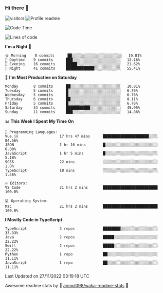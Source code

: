 ### Hi there 👋  
![visitors](https://visitor-badge.laobi.icu/badge?page_id=leverglowh) ![Profile readme](https://github.com/leverglowh/leverglowh/workflows/Profile%20readme/badge.svg?branch=master)

<!--START_SECTION:waka-->
![Code Time](http://img.shields.io/badge/Code%20Time-1%2C497%20hrs%205%20mins-blue)

![Lines of code](https://img.shields.io/badge/From%20Hello%20World%20I%27ve%20Written-18%20Thousand%20lines%20of%20code-blue)

**I'm a Night 🦉** 

```text
🌞 Morning    8 commits      ██░░░░░░░░░░░░░░░░░░░░░░░   10.81% 
🌆 Daytime    9 commits      ███░░░░░░░░░░░░░░░░░░░░░░   12.16% 
🌃 Evening    16 commits     █████░░░░░░░░░░░░░░░░░░░░   21.62% 
🌙 Night      41 commits     █████████████░░░░░░░░░░░░   55.41%

```
📅 **I'm Most Productive on Saturday** 

```text
Monday       8 commits      ██░░░░░░░░░░░░░░░░░░░░░░░   10.81% 
Tuesday      5 commits      █░░░░░░░░░░░░░░░░░░░░░░░░   6.76% 
Wednesday    5 commits      █░░░░░░░░░░░░░░░░░░░░░░░░   6.76% 
Thursday     6 commits      ██░░░░░░░░░░░░░░░░░░░░░░░   8.11% 
Friday       5 commits      █░░░░░░░░░░░░░░░░░░░░░░░░   6.76% 
Saturday     34 commits     ███████████░░░░░░░░░░░░░░   45.95% 
Sunday       11 commits     ███░░░░░░░░░░░░░░░░░░░░░░   14.86%

```


📊 **This Week I Spent My Time On** 

```text
💬 Programming Languages: 
Vue.js                   17 hrs 47 mins      █████████████████████░░░░   84.56% 
JSON                     1 hr 16 mins        █░░░░░░░░░░░░░░░░░░░░░░░░   6.08% 
JavaScript               1 hr 5 mins         █░░░░░░░░░░░░░░░░░░░░░░░░   5.18% 
SCSS                     22 mins             ░░░░░░░░░░░░░░░░░░░░░░░░░   1.8% 
TypeScript               18 mins             ░░░░░░░░░░░░░░░░░░░░░░░░░   1.46%

🔥 Editors: 
VS Code                  21 hrs 2 mins       █████████████████████████   100.0%

💻 Operating System: 
Mac                      21 hrs 2 mins       █████████████████████████   100.0%

```

**I Mostly Code in TypeScript** 

```text
TypeScript               3 repos             ████████░░░░░░░░░░░░░░░░░   33.33% 
Java                     2 repos             █████░░░░░░░░░░░░░░░░░░░░   22.22% 
Swift                    2 repos             █████░░░░░░░░░░░░░░░░░░░░   22.22% 
Python                   1 repo              ██░░░░░░░░░░░░░░░░░░░░░░░   11.11% 
JavaScript               1 repo              ██░░░░░░░░░░░░░░░░░░░░░░░   11.11%

```



 Last Updated on 27/11/2022 03:19:18 UTC
<!--END_SECTION:waka-->


Awesome readme stats by :star2: [anmol098/waka-readme-stats](https://github.com/anmol098/waka-readme-stats) :star2:
